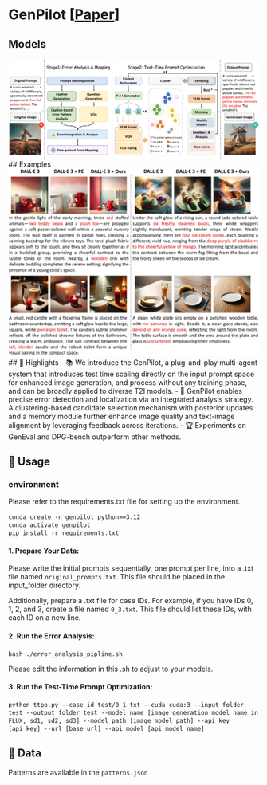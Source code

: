 # GenPilot \[[Paper]()]
## Models
<div align="center">
  <img src="assets/pipline_3_final.jpg">
</div>
## Examples
<div align="center">
  <img src="assets/show_case_5.jpg">
</div>
## 🌟 Highlights
- 📚 We introduce the GenPilot, a plug-and-play multi-agent system that introduces test time scaling directly on the input prompt space for enhanced image generation, and process without any training phase, and can be broadly applied to diverse T2I models.
- 🚤 GenPilot enables precise error detection and localization via an integrated analysis strategy. A clustering-based candidate selection mechanism with posterior updates and a memory module further enhance image quality and text-image alignment by leveraging feedback across iterations.
- 🏆 Experiments on GenEval and DPG-bench outperform other methods.

## 🔨 Usage
### environment
Please refer to the requirements.txt file for setting up the environment.
```
conda create -n genpilot python==3.12
conda activate genpilot
pip install -r requirements.txt
```
#### 1. **Prepare Your Data**:
Please write the initial prompts sequentially, one prompt per line, into a .txt file named ```original_prompts.txt```. This file should be placed in the input_folder directory.

Additionally, prepare a .txt file for case IDs. For example, if you have IDs 0, 1, 2, and 3, create a file named ```0_3.txt```. This file should list these IDs, with each ID on a new line.

#### 2. **Run the Error Analysis**: 
```
bash ./error_analysis_pipline.sh
```
Please edit the information in this .sh to adjust to your models.

#### 3. **Run the Test-Time Prompt Optimization**: 
```
python ttpo.py --case_id test/0_1.txt --cuda cuda:3 --input_folder test --output_folder test --model_name [image generation model name in FLUX, sd1, sd2, sd3] --model_path [image model path] --api_key [api_key] --url [base_url] --api_model [api_model name]
```

## 🔗 Data
Patterns are available in the ```patterns.json```
